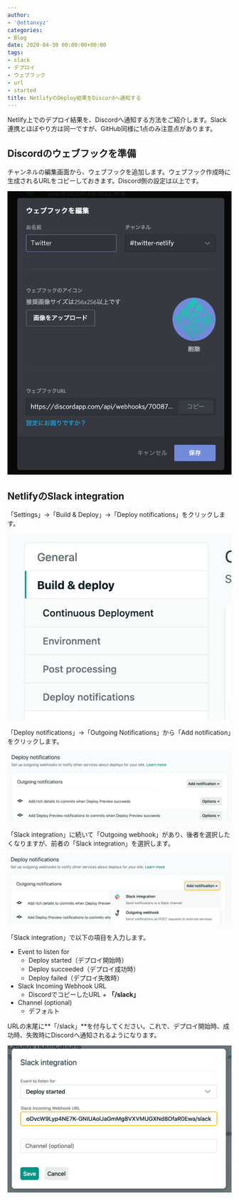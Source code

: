 ```yaml
---
author:
- '@ottanxyz'
categories:
- Blog
date: 2020-04-30 00:00:00+00:00
tags:
- slack
- デプロイ
- ウェブフック
- url
- started
title: NetlifyのDeploy結果をDiscordへ通知する
---
```


Netlify上でのデプロイ結果を、Discordへ通知する方法をご紹介します。Slack連携とほぼやり方は同一ですが、GitHub同様に1点のみ注意点があります。

## Discordのウェブフックを準備

チャンネルの編集画面から、ウェブフックを追加します。ウェブフック作成時に生成されるURLをコピーしておきます。Discord側の設定は以上です。

![](screenshot-2020-04-30-19.26.21.png)

## NetlifyのSlack integration

「Settings」→「Build & Deploy」→「Deploy notifications」をクリックします。

![](screenshot-2020-04-30-19.32.05.png)

「Deploy notifications」→「Outgoing Notifications」から「Add notification」をクリックします。

![](screenshot-2020-04-30-19.25.48.png)

「Slack integration」に続いて「Outgoing webhook」があり、後者を選択したくなりますが、前者の「Slack integration」を選択します。

![](screenshot-2020-04-30-19.25.54.png)

「Slack integration」で以下の項目を入力します。

* Event to listen for
  * Deploy started（デプロイ開始時）
  * Deploy succeeded（デプロイ成功時）
  * Deploy failed（デプロイ失敗時）
* Slack Incoming Webhook URL
  * DiscordでコピーしたURL + **「/slack」**
* Channel (optional)
  * デフォルト

URLの末尾に**「/slack」**を付与してください。これで、デプロイ開始時、成功時、失敗時にDiscordへ通知されるようになります。

![](screenshot-2020-04-30-19.28.14.png)